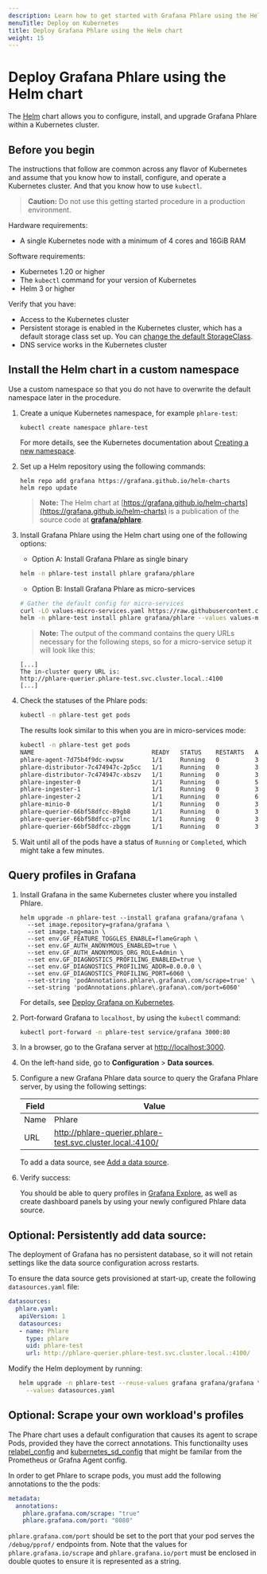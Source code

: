 ```yaml
---
description: Learn how to get started with Grafana Phlare using the Helm chart.
menuTitle: Deploy on Kubernetes
title: Deploy Grafana Phlare using the Helm chart
weight: 15
---
```


# Deploy Grafana Phlare using the Helm chart

The [Helm](https://helm.sh/) chart allows you to configure, install, and upgrade Grafana Phlare within a Kubernetes cluster.

## Before you begin

The instructions that follow are common across any flavor of Kubernetes and assume that you know how to install, configure, and operate a Kubernetes cluster. And that you know how to use `kubectl`.

> **Caution:** Do not use this getting started procedure in a production environment.

Hardware requirements:

- A single Kubernetes node with a minimum of 4 cores and 16GiB RAM

Software requirements:

- Kubernetes 1.20 or higher
- The `kubectl` command for your version of Kubernetes
- Helm 3 or higher

Verify that you have:

- Access to the Kubernetes cluster
- Persistent storage is enabled in the Kubernetes cluster, which has a default storage class set up. You can [change the default StorageClass](https://kubernetes.io/docs/tasks/administer-cluster/change-default-storage-class/).
- DNS service works in the Kubernetes cluster

## Install the Helm chart in a custom namespace

Use a custom namespace so that you do not have to overwrite the default namespace later in the procedure.

1. Create a unique Kubernetes namespace, for example `phlare-test`:

   ```console
   kubectl create namespace phlare-test
   ```

   For more details, see the Kubernetes documentation about [Creating a new namespace](https://kubernetes.io/docs/tasks/administer-cluster/namespaces/#creating-a-new-namespace).

1. Set up a Helm repository using the following commands:

   ```console
   helm repo add grafana https://grafana.github.io/helm-charts
   helm repo update
   ```

   > **Note:** The Helm chart at [https://grafana.github.io/helm-charts](https://grafana.github.io/helm-charts) is a publication of the source code at [**grafana/phlare**](https://github.com/grafana/phlare/tree/main/operations/phlare/helm/phlare).

1. Install Grafana Phlare using the Helm chart using one of the following options:

   - Option A: Install Grafana Phlare as single binary

   ```bash
   helm -n phlare-test install phlare grafana/phlare
   ```

   - Option B: Install Grafana Phlare as micro-services

   ```bash
   # Gather the default config for micro-services
   curl -LO values-micro-services.yaml https://raw.githubusercontent.com/grafana/phlare/main/operations/phlare/helm/phlare/values-micro-services.yaml
   helm -n phlare-test install phlare grafana/phlare --values values-micro-services.yaml
   ```

   > **Note:** The output of the command contains the query URLs necessary for the following steps, so for a micro-service setup it will look like this:

   ```
   [...]
   The in-cluster query URL is:
   http://phlare-querier.phlare-test.svc.cluster.local.:4100
   [...]
   ```

1. Check the statuses of the Phlare pods:

   ```bash
   kubectl -n phlare-test get pods
   ```

   The results look similar to this when you are in micro-services mode:

   ```bash
   kubectl -n phlare-test get pods
   NAME                                 READY   STATUS    RESTARTS   AGE
   phlare-agent-7d75b4f9dc-xwpsw        1/1     Running   0          3m23s
   phlare-distributor-7c474947c-2p5cc   1/1     Running   0          3m23s
   phlare-distributor-7c474947c-xbszv   1/1     Running   0          3m23s
   phlare-ingester-0                    1/1     Running   0          5s
   phlare-ingester-1                    1/1     Running   0          37s
   phlare-ingester-2                    1/1     Running   0          69s
   phlare-minio-0                       1/1     Running   0          3m23s
   phlare-querier-66bf58dfcc-89gb8      1/1     Running   0          3m23s
   phlare-querier-66bf58dfcc-p7lnc      1/1     Running   0          3m23s
   phlare-querier-66bf58dfcc-zbggm      1/1     Running   0          3m23s
   ```

1. Wait until all of the pods have a status of `Running` or `Completed`, which might take a few minutes.

## Query profiles in Grafana

1. Install Grafana in the same Kubernetes cluster where you installed Phlare.

   ```
   helm upgrade -n phlare-test --install grafana grafana/grafana \
     --set image.repository=grafana/grafana \
     --set image.tag=main \
     --set env.GF_FEATURE_TOGGLES_ENABLE=flameGraph \
     --set env.GF_AUTH_ANONYMOUS_ENABLED=true \
     --set env.GF_AUTH_ANONYMOUS_ORG_ROLE=Admin \
     --set env.GF_DIAGNOSTICS_PROFILING_ENABLED=true \
     --set env.GF_DIAGNOSTICS_PROFILING_ADDR=0.0.0.0 \
     --set env.GF_DIAGNOSTICS_PROFILING_PORT=6060 \
     --set-string 'podAnnotations.phlare\.grafana\.com/scrape=true' \
     --set-string 'podAnnotations.phlare\.grafana\.com/port=6060'
   ```
   For details, see [Deploy Grafana on Kubernetes](https://grafana.com/docs/grafana/latest/setup-grafana/installation/kubernetes/).

1. Port-forward Grafana to `localhost`, by using the `kubectl` command:

   ```bash
   kubectl port-forward -n phlare-test service/grafana 3000:80
   ```

1. In a browser, go to the Grafana server at [http://localhost:3000](http://localhost:3000).
1. On the left-hand side, go to **Configuration** > **Data sources**.
1. Configure a new Grafana Phlare data source to query the Grafana Phlare server, by using the following settings:

   | Field | Value                                                        |
   | ----- | ------------------------------------------------------------ |
   | Name  | Phlare                                                       |
   | URL   | http://phlare-querier.phlare-test.svc.cluster.local.:4100/   |

   To add a data source, see [Add a data source](https://grafana.com/docs/grafana/latest/datasources/add-a-data-source/).

1. Verify success:

   You should be able to query profiles in [Grafana Explore](https://grafana.com/docs/grafana/latest/explore/),
   as well as create dashboard panels by using your newly configured Phlare data source.

## Optional: Persistently add data source:

The deployment of Grafana has no persistent database, so it will not retain settings like the data source configuration across restarts.

To ensure the data source gets provisioned at start-up, create the following `datasources.yaml` file:

```yaml
datasources:
  phlare.yaml:
   apiVersion: 1
   datasources:
   - name: Phlare
     type: phlare
     uid: phlare-test
     url: http://phlare-querier.phlare-test.svc.cluster.local.:4100/
```

Modify the Helm deployment by running:

```bash
   helm upgrade -n phlare-test --reuse-values grafana grafana/grafana \
     --values datasources.yaml
```

## Optional: Scrape your own workload's profiles

The Phare chart uses a default configuration that causes its agent to scrape Pods, provided they have the correct annotations.
This functionailty uses [relabel_config](https://prometheus.io/docs/prometheus/latest/configuration/configuration/#relabel_config) and [kubernetes_sd_config](https://prometheus.io/docs/prometheus/latest/configuration/configuration/#kubernetes_sd_config) that might be familar from the Prometheus or Grafna Agent config.

In order to get Phlare to scrape pods, you must add the following annotations to the the pods:

```yaml
metadata:
  annotations:
    phlare.grafana.com/scrape: "true"
    phlare.grafana.com/port: "8080"
```

`phlare.grafana.com/port` should be set to the port that your pod serves the `/debug/pprof/` endpoints from. Note that the values for `phlare.grafana.io/scrape` and `phlare.grafana.io/port` must be enclosed in double quotes to ensure it is represented as a string.
